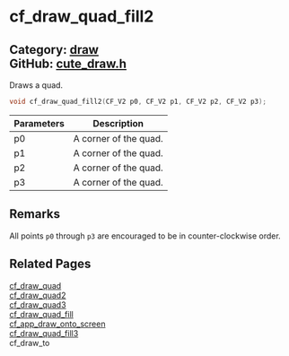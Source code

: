 # cf_draw_quad_fill2

Category: [draw](https://github.com/RandyGaul/cute_framework/blob/master/docs/api_reference?id=draw)  
GitHub: [cute_draw.h](https://github.com/RandyGaul/cute_framework/blob/master/include/cute_draw.h)  
---

Draws a quad.

```cpp
void cf_draw_quad_fill2(CF_V2 p0, CF_V2 p1, CF_V2 p2, CF_V2 p3);
```

Parameters | Description
--- | ---
p0 | A corner of the quad.
p1 | A corner of the quad.
p2 | A corner of the quad.
p3 | A corner of the quad.

## Remarks

All points `p0` through `p3` are encouraged to be in counter-clockwise order.

## Related Pages

[cf_draw_quad](https://github.com/RandyGaul/cute_framework/blob/master/docs/draw/cf_draw_quad.md)  
[cf_draw_quad2](https://github.com/RandyGaul/cute_framework/blob/master/docs/draw/cf_draw_quad2.md)  
[cf_draw_quad3](https://github.com/RandyGaul/cute_framework/blob/master/docs/draw/cf_draw_quad3.md)  
[cf_draw_quad_fill](https://github.com/RandyGaul/cute_framework/blob/master/docs/draw/cf_draw_quad_fill.md)  
[cf_app_draw_onto_screen](https://github.com/RandyGaul/cute_framework/blob/master/docs/app/cf_app_draw_onto_screen.md)  
[cf_draw_quad_fill3](https://github.com/RandyGaul/cute_framework/blob/master/docs/draw/cf_draw_quad_fill3.md)  
cf_draw_to  
